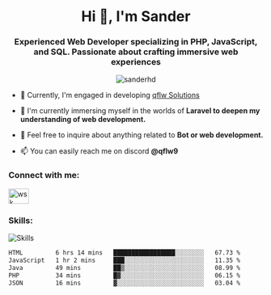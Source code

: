 <h1 align="center">Hi 👋, I'm Sander</h1>
<h3 align="center">Experienced Web Developer specializing in PHP, JavaScript, and SQL. Passionate about crafting immersive web experiences</h3>

<p align="center"> <img src="https://komarev.com/ghpvc/?username=sanderhd&label=Profile%20views&color=000000&style=flat" alt="sanderhd" /> </p>

- 🔭 Currently, I'm engaged in developing [qflw Solutions](https://discord.gg/2xa7EBASKt)

- 🌱 I'm currently immersing myself in the worlds of **Laravel to deepen my understanding of  web development.**

- 💬 Feel free to inquire about anything related to **Bot or web development.**

- 📫 You can easily reach me on discord **@qflw9**

<h3 align="left">Connect with me:</h3>
<p align="left">
<a href="https://discord.com/users/1265737667975577721" target="blank"><img align="center" src="https://raw.githubusercontent.com/rahuldkjain/github-profile-readme-generator/master/src/images/icons/Social/discord.svg" alt="wsk" height="30" width="40" /></a>
</p>

<h3 align="left">Skills:</h3>
<img alt="Skills" src="https://skillicons.dev/icons?i=html,css,js,p5js,nodejs,php,mysql,md,discordjs,bots,figma,github,vscode,windows&perline=11">

<!--START_SECTION:waka-->

```txt
HTML         6 hrs 14 mins   █████████████████░░░░░░░░   67.73 %
JavaScript   1 hr 2 mins     ███░░░░░░░░░░░░░░░░░░░░░░   11.35 %
Java         49 mins         ██▒░░░░░░░░░░░░░░░░░░░░░░   08.99 %
PHP          34 mins         █▓░░░░░░░░░░░░░░░░░░░░░░░   06.15 %
JSON         16 mins         ▓░░░░░░░░░░░░░░░░░░░░░░░░   03.04 %
```

<!--END_SECTION:waka-->
